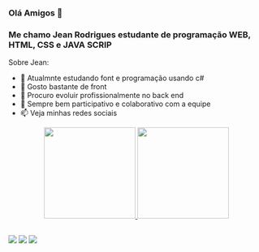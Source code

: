 ### Olá Amigos 👋
### Me chamo Jean Rodrigues estudante de programação WEB, HTML, CSS e JAVA SCRIP 


Sobre Jean:

- 🔭 Atualmnte estudando font e programação usando c# 
- 🌱 Gosto bastante de front
- 👯 Procuro evoluir profissionalmente no back end 
- 🧠 Sempre bem participativo e colaborativo com a equipe
- 📫 Veja minhas redes sociais


<div align="center">
  <a href="https://github.comjean1678/jean1678">
  <img height="180em" src="https://github-readme-stats.vercel.app/api?username=jeanrodrigues&show_icons=true&theme=dracula&include_all_commits=true&count_private=true"/>
  <img height="180em" src="https://github-readme-stats.vercel.app/api/top-langs/?username=jean1678&layout=compact&langs_count=7&theme=dracula"/>
</div>
  
 ## 
 <div> 
  <a href="https://www.instagram.com/rjeanitz/" target="_blank"><img src="https://img.shields.io/badge/-Instagram-%23E4405F?style=for-the-badge&logo=instagram&logoColor=white" target="_blank"></a>
    <a href = "mailto:rjean1678@gmail.com"><img src="https://img.shields.io/badge/-Gmail-%23333?style=for-the-badge&logo=gmail&logoColor=white" target="_blank"></a>
  <a href="https://www.linkedin.com/in/jean-rodrigues-538904/" target="_blank"><img src="https://img.shields.io/badge/-LinkedIn-%230077B5?style=for-the-badge&logo=linkedin&logoColor=white" target="_blank"></a> 




